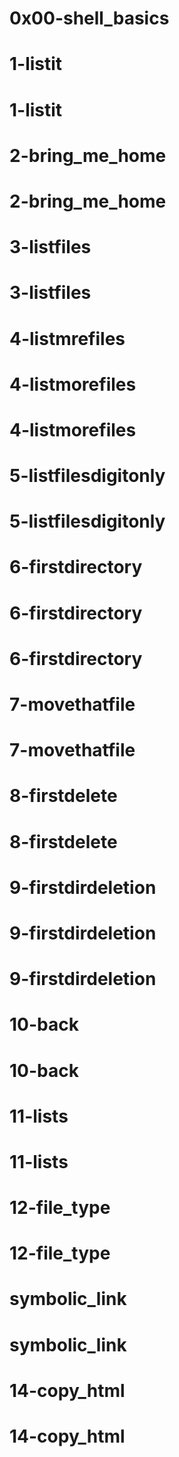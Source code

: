 # 0x00-shell_basics
# 1-listit
# 1-listit
# 2-bring_me_home
# 2-bring_me_home
# 3-listfiles
# 3-listfiles
# 4-listmrefiles
# 4-listmorefiles
# 4-listmorefiles
# 5-listfilesdigitonly
# 5-listfilesdigitonly
# 6-firstdirectory
# 6-firstdirectory
# 6-firstdirectory
# 7-movethatfile
# 7-movethatfile
# 8-firstdelete
# 8-firstdelete
# 9-firstdirdeletion
# 9-firstdirdeletion
# 9-firstdirdeletion
# 10-back
# 10-back
# 11-lists
# 11-lists
# 12-file_type
# 12-file_type
# symbolic_link
# symbolic_link
# 14-copy_html
# 14-copy_html

